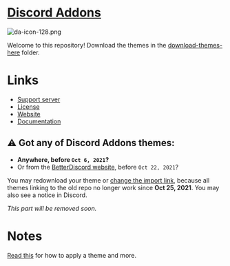 # [Discord Addons](https://discord-addons.github.io/main)

![da-icon-128.png](https://user-images.githubusercontent.com/87938141/128053815-82893338-c843-4b98-86ff-f8f3aee76fb2.png)

Welcome to this repository! Download the themes in the [download-themes-here](https://github.com/discord-addons/discord-addons/tree/master/download-themes-here) folder.

# Links

- [Support server](https://discord.gg/g9heA3p6WW)
- [License](https://github.com/discord-addons/discord-addons/blob/master/LICENSE.md)
- [Website](https://discord-addons.github.io/main)
- [Documentation](https://8io.gitbook.io/discord-addons/)

## ⚠ Got any of Discord Addons themes:
- **Anywhere, before `Oct 6, 2021`?**
- Or from the [BetterDiscord website](https://betterdiscord.app/themes), before `Oct 22, 2021`?

You may redownload your theme or [change the import link](https://8io.gitbook.io/discord-addons/outdated-themes/update-the-import-link), because all themes linking to the old repo no longer work since **Oct 25, 2021**. You may also see a notice in Discord.

*This part will be removed soon.*

# Notes

[Read this](https://8io.gitbook.io/discord-addons/get-a-theme/download-a-theme) for how to apply a theme and more.
